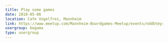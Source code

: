 ```yaml
---
title: Play some games
date: 2018-05-06
location: Cafe Vogelfrei, Mannheim
link: https://www.meetup.com/Mannheim-Boardgames-Meetup/events/nddbtmyxhbjb/
usergroup: bogama
type: usergroup
---
```


